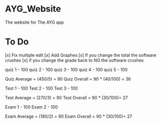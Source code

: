 # AYG_Website
The website for The AYG app

# To Do
[x] Fix multiple edit
[x] Add Graphes
[x] If you change the total the software crushes 
[x] if you change the grade back to NG the software crushes

quiz 1  -  100
quiz 2  -  100 
quiz 3  -  100
quiz 4  -  100
quiz 5  -  100 

Quiz Average = (450/5) = 90
Quiz Overall = 90 * (40/100) = 36

Test 1  -  100
Test 2  -  100
Test 3  -  100 

Test Average = (270/3) = 90
Test Overall = 90 * (30/100)= 27

Exam 1  -  100
Exam 2  -  100 

Exam Average = (180/2) = 90
Exam Overall = 90 * (30/100)= 27
